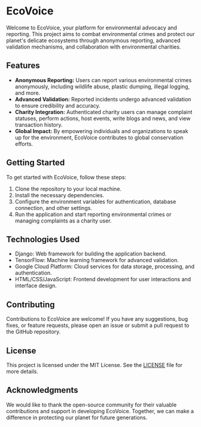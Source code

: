 
# EcoVoice

Welcome to EcoVoice, your platform for environmental advocacy and reporting. This project aims to combat environmental crimes and protect our planet's delicate ecosystems through anonymous reporting, advanced validation mechanisms, and collaboration with environmental charities.

## Features

- **Anonymous Reporting:** Users can report various environmental crimes anonymously, including wildlife abuse, plastic dumping, illegal logging, and more.
- **Advanced Validation:** Reported incidents undergo advanced validation to ensure credibility and accuracy.
- **Charity Integration:** Authenticated charity users can manage complaint statuses, perform actions, host events, write blogs and news, and view transaction history.
- **Global Impact:** By empowering individuals and organizations to speak up for the environment, EcoVoice contributes to global conservation efforts.

## Getting Started

To get started with EcoVoice, follow these steps:

1. Clone the repository to your local machine.
2. Install the necessary dependencies.
3. Configure the environment variables for authentication, database connection, and other settings.
4. Run the application and start reporting environmental crimes or managing complaints as a charity user.

## Technologies Used

- Django: Web framework for building the application backend.
- TensorFlow: Machine learning framework for advanced validation.
- Google Cloud Platform: Cloud services for data storage, processing, and authentication.
- HTML/CSS/JavaScript: Frontend development for user interactions and interface design.

## Contributing

Contributions to EcoVoice are welcome! If you have any suggestions, bug fixes, or feature requests, please open an issue or submit a pull request to the GitHub repository.

## License

This project is licensed under the MIT License. See the [LICENSE](LICENSE) file for more details.

## Acknowledgments

We would like to thank the open-source community for their valuable contributions and support in developing EcoVoice. Together, we can make a difference in protecting our planet for future generations.